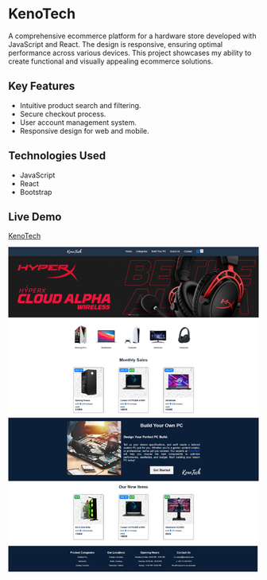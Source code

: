 # KenoTech

A comprehensive ecommerce platform for a hardware store developed with JavaScript and React. The design is responsive, ensuring optimal performance across various devices. This project showcases my ability to create functional and visually appealing ecommerce solutions.

## Key Features
- Intuitive product search and filtering.
- Secure checkout process.
- User account management system.
- Responsive design for web and mobile.

## Technologies Used
- JavaScript
- React
- Bootstrap


## Live Demo
[KenoTech](https://keno-tech.vercel.app/)

![Astral Eats Screenshot](public/homepageSS.png)